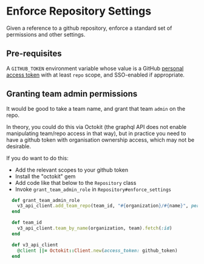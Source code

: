# Enforce Repository Settings

Given a reference to a github repository, enforce a standard set of permissions
and other settings.

## Pre-requisites

A `GITHUB_TOKEN` environment variable whose value is a GitHub [personal access
token](https://github.com/settings/tokens) with at least `repo` scope, and
SSO-enabled if appropriate.

## Granting team admin permissions

It would be good to take a team name, and grant that team `admin` on the repo.

In theory, you could do this via Octokit (the graphql API does not enable
manipulating team/repo access in that way), but in practice you need to have a
github token with organisation ownership access, which may not be desirable.

If you do want to do this:

* Add the relevant scopes to your github token
* Install the "octokit" gem
* Add code like that below to the `Repository` class
* Invoke `grant_team_admin_role` in `Repository#enforce_settings`

```ruby
  def grant_team_admin_role
    v3_api_client.add_team_repo(team_id, "#{organization}/#{name}", permission: "admin")
  end

  def team_id
    v3_api_client.team_by_name(organization, team).fetch(:id)
  end

  def v3_api_client
    @client ||= Octokit::Client.new(access_token: github_token)
  end
```
